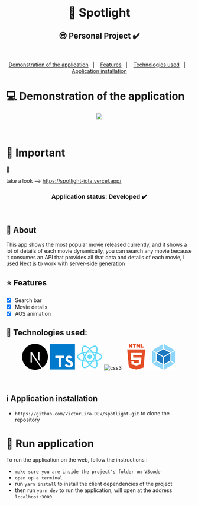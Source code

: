 
## **<h2 align="center"> 🎥 Spotlight </h2>**

<h2 align="center"> 
        😎  Personal Project ✔️
</h2>
<br>
<p align="center">
  <a href="#computer-demonstration-of-the-application">Demonstration of the application</a>&nbsp;&nbsp;&nbsp;|&nbsp;&nbsp;&nbsp;
  <a href="#star-features">Features</a>&nbsp;&nbsp;&nbsp;|&nbsp;&nbsp;&nbsp;
  <a href="#rocket-technologies-used">Technologies used</a>&nbsp;&nbsp;&nbsp;|&nbsp;&nbsp;&nbsp;
  <a href="#information_source-application-installation">Application installation</a>
</p>

# :computer: Demonstration of the application

<p align="center">
  <img src="https://ik.imagekit.io/mcvhbcq4zu/web_gABemZpGB.gif?ik-sdk-version=javascript-1.4.3&updatedAt=1648729424677" width="1400px"/>
</p>

<br>

# 👀 Important

:key: <p> take a look --> https://spotlight-iota.vercel.app/ </p>
<h3 align="center"> 
	Application status: Developed ✔️
</h3>
<br>


 ## 📓 About
This app shows the most popular movie released currently, and it shows a lot of details of each movie dynamically, you can search any movie because it consumes an API that provides all that data and details of each movie, I used Next js to work with server-side generation

## :star: Features
- [x] Search bar
- [x] Movie details
- [x] AOS animation

 ## :rocket: Technologies used:
<p align="center">
  <img src="https://github.com/devicons/devicon/blob/master/icons/nextjs/nextjs-original.svg" alt="ts" width="70" height="70"/>
	<img src="https://github.com/devicons/devicon/blob/master/icons/typescript/typescript-original.svg" alt="ts" width="70" height="70"/>
	<img src="https://github.com/devicons/devicon/blob/master/icons/react/react-original.svg" alt="react" width="70" height="70"/>
	<img src="https://www.styled-components.com/atom.png" alt="css3" width="70" height="70"/>
	<img src="https://github.com/devicons/devicon/blob/master/icons/html5/html5-plain-wordmark.svg" alt="html5"  width="70" height="70"/>
	<img src="https://github.com/devicons/devicon/blob/master/icons/webpack/webpack-original.svg" alt="html5"  width="70" height="70"/>
</p>

<br>

## :information_source: Application installation
- `https://github.com/VictorLira-DEV/spotlight.git` to clone the repository
# 🎲 Run application
To run the application on the web, follow the instructions :
- `make sure you are inside the project's folder on VScode`
- `open up a terminal`
- run `yarn install` to install the client dependencies of the project
- then run `yarn dev` to run the application, will open at the address `localhost:3000`
<br>

<br>

